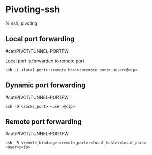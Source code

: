 # Pivoting-ssh

% ssh, pivoting

## Local port forwarding 
#cat/PIVOT/TUNNEL-PORTFW 

Local port is forwarded to remote port
```
ssh -L <local_port>:<remote_host>:<remote_port> <user>@<ip>
```
		
## Dynamic port forwarding
#cat/PIVOT/TUNNEL-PORTFW 
```
ssh -D <socks_port> <user>@<ip>
```

## Remote port forwarding 
#cat/PIVOT/TUNNEL-PORTFW 

```
ssh -R <remote_binding>:<remote_port>:<local_host>:<local_port> <user>@<ip>
```
